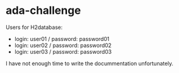 # ada-challenge

Users for H2database:
- login: user01 / password: password01
- login: user02 / password: password02
- login: user03 / password: password03

I have not enough time to write the docummentation unfortunately.
